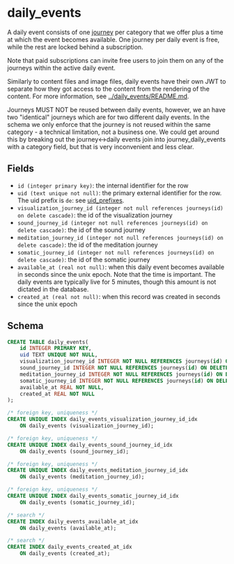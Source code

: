 # daily_events

A daily event consists of one [journey](journeys.md) per category that we offer
plus a time at which the event becomes available. One journey per daily event is
free, while the rest are locked behind a subscription.

Note that paid subscriptions can invite free users to join them on any of the
journeys within the active daily event.

Similarly to content files and image files, daily events have their own JWT
to separate how they got access to the content from the rendering of the content.
For more information, see [../daily_events/README.md](../daily_events/README.md).

Journeys MUST NOT be reused between daily events, however, we an have two
"identical" journeys which are for two different daily events. In the schema we
only enforce that the journey is not reused within the same category - a
technical limitation, not a business one. We could get around this by breaking
out the journey<->daily events join into journey_daily_events with a category
field, but that is very inconvenient and less clear.

## Fields

-   `id (integer primary key)`: the internal identifier for the row
-   `uid (text unique not null)`: the primary external identifier for the row. The
    uid prefix is `de`: see [uid_prefixes](../uid_prefixes.md).
-   `visualization_journey_id (integer not null references journeys(id) on delete cascade)`: the
    id of the visualization journey
-   `sound_journey_id (integer not null references journeys(id) on delete cascade)`: the
    id of the sound journey
-   `meditation_journey_id (integer not null references journeys(id) on delete cascade)`: the
    id of the meditation journey
-   `somatic_journey_id (integer not null references journeys(id) on delete cascade)`: the
    id of the somatic journey
-   `available_at (real not null)`: when this daily event becomes available in seconds since the unix epoch.
    Note that the time is important. The daily events are typically live for 5 minutes, though
    this amount is not dictated in the database.
-   `created_at (real not null)`: when this record was created in seconds since the unix epoch

## Schema

```sql
CREATE TABLE daily_events(
    id INTEGER PRIMARY KEY,
    uid TEXT UNIQUE NOT NULL,
    visualization_journey_id INTEGER NOT NULL REFERENCES journeys(id) ON DELETE CASCADE,
    sound_journey_id INTEGER NOT NULL REFERENCES journeys(id) ON DELETE CASCADE,
    meditation_journey_id INTEGER NOT NULL REFERENCES journeys(id) ON DELETE CASCADE,
    somatic_journey_id INTEGER NOT NULL REFERENCES journeys(id) ON DELETE CASCADE,
    available_at REAL NOT NULL,
    created_at REAL NOT NULL
);

/* foreign key, uniqueness */
CREATE UNIQUE INDEX daily_events_visualization_journey_id_idx
    ON daily_events (visualization_journey_id);

/* foreign key, uniqueness */
CREATE UNIQUE INDEX daily_events_sound_journey_id_idx
    ON daily_events (sound_journey_id);

/* foreign key, uniqueness */
CREATE UNIQUE INDEX daily_events_meditation_journey_id_idx
    ON daily_events (meditation_journey_id);

/* foreign key, uniqueness */
CREATE UNIQUE INDEX daily_events_somatic_journey_id_idx
    ON daily_events (somatic_journey_id);

/* search */
CREATE INDEX daily_events_available_at_idx
    ON daily_events (available_at);

/* search */
CREATE INDEX daily_events_created_at_idx
    ON daily_events (created_at);
```
